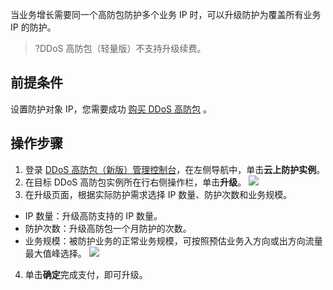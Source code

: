 
当业务增长需要同一个高防包防护多个业务 IP 时，可以升级防护为覆盖所有业务 IP 的防护。
>?DDoS 高防包（轻量版）不支持升级续费。
>
## 前提条件
设置防护对象 IP，您需要成功 [购买 DDoS 高防包](https://cloud.tencent.com/document/product/1021/43894) 。

## 操作步骤
1. 登录 [DDoS 高防包（新版）管理控制台](https://console.cloud.tencent.com/ddos/antiddos-native/package)，在左侧导航中，单击**云上防护实例**。
2. 在目标 DDoS 高防包实例所在行右侧操作栏，单击**升级**。
![](https://qcloudimg.tencent-cloud.cn/raw/9078bd59467486ab9ff5a532313e0391.jpg)
3. 在升级页面，根据实际防护需求选择 IP 数量、防护次数和业务规模。
  - IP 数量：升级高防支持的 IP 数量。
  - 防护次数：升级高防包一个月防护的次数。
  - 业务规模：被防护业务的正常业务规模，可按照预估业务入方向或出方向流量最大值峰选择。
![](https://qcloudimg.tencent-cloud.cn/raw/715994dda0e32b5e00fb3508f1077c88.jpg)
4. 单击**确定**完成支付，即可升级。
